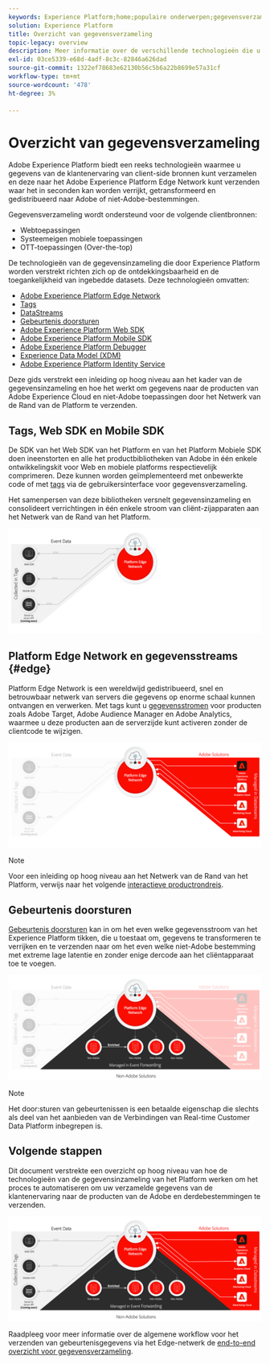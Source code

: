 ```yaml
---
keywords: Experience Platform;home;populaire onderwerpen;gegevensverzameling;starten;web-SDK
solution: Experience Platform
title: Overzicht van gegevensverzameling
topic-legacy: overview
description: Meer informatie over de verschillende technologieën die u nodig hebt om gegevens te verzamelen over de ervaringen van klanten in Adobe Experience Platform.
exl-id: 03ce5339-e68d-4adf-8c3c-82846a626dad
source-git-commit: 1322ef78683e62130b56c5b6a22b8699e57a31cf
workflow-type: tm+mt
source-wordcount: '478'
ht-degree: 3%

---
```


# Overzicht van gegevensverzameling

Adobe Experience Platform biedt een reeks technologieën waarmee u gegevens van de klantenervaring van client-side bronnen kunt verzamelen en deze naar het Adobe Experience Platform Edge Network kunt verzenden waar het in seconden kan worden verrijkt, getransformeerd en gedistribueerd naar Adobe of niet-Adobe-bestemmingen.

Gegevensverzameling wordt ondersteund voor de volgende clientbronnen:

* Webtoepassingen
* Systeemeigen mobiele toepassingen
* OTT-toepassingen (Over-the-top)

De technologieën van de gegevensinzameling die door Experience Platform worden verstrekt richten zich op de ontdekkingsbaarheid en de toegankelijkheid van ingebedde datasets. Deze technologieën omvatten:

* [Adobe Experience Platform Edge Network](https://experienceleague.adobe.com/docs/web-sdk-learn/tutorials/introduction-to-web-sdk-and-edge-network.html)
* [Tags](../tags/home.md)
* [DataStreams](../edge/fundamentals/datastreams.md)
* [Gebeurtenis doorsturen](../tags/ui/event-forwarding/overview.md)
* [Adobe Experience Platform Web SDK](../edge/home.md)
* [Adobe Experience Platform Mobile SDK](https://aep-sdks.gitbook.io/docs/)
* [Adobe Experience Platform Debugger](https://chrome.google.com/webstore/detail/adobe-experience-platform/bfnnokhpnncpkdmbokanobigaccjkpob?hl=en)
* [Experience Data Model (XDM)](../xdm/home.md)
* [Adobe Experience Platform Identity Service](../identity-service/home.md)

Deze gids verstrekt een inleiding op hoog niveau aan het kader van de gegevensinzameling en hoe het werkt om gegevens naar de producten van Adobe Experience Cloud en niet-Adobe toepassingen door het Netwerk van de Rand van de Platform te verzenden.

## Tags, Web SDK en Mobile SDK

De SDK van het Web SDK van het Platform en van het Platform Mobiele SDK doen ineenstorten en alle het productbibliotheken van Adobe in één enkele ontwikkelingskit voor Web en mobiele platforms respectievelijk comprimeren. Deze kunnen worden geïmplementeerd met onbewerkte code of met [tags](../tags/home.md) via de gebruikersinterface voor gegevensverzameling.

Het samenpersen van deze bibliotheken versnelt gegevensinzameling en consolideert verrichtingen in één enkele stroom van cliënt-zijapparaten aan het Netwerk van de Rand van het Platform.

![Tags, Web SDK, Mobile SDK](./images/home/tags-sdks.png)

## Platform Edge Network en gegevensstreams {#edge}

Platform Edge Network is een wereldwijd gedistribueerd, snel en betrouwbaar netwerk van servers die gegevens op enorme schaal kunnen ontvangen en verwerken. Met tags kunt u [gegevensstromen](../edge/fundamentals/datastreams.md) voor producten zoals Adobe Target, Adobe Audience Manager en Adobe Analytics, waarmee u deze producten aan de serverzijde kunt activeren zonder de clientcode te wijzigen.

![DataStreams en Adobe-oplossingen](./images/home/adobe-solutions.png)

>[!NOTE]
>
>Voor een inleiding op hoog niveau aan het Netwerk van de Rand van het Platform, verwijs naar het volgende [interactieve productrondreis](https://adobe-ideacloud.forgedx.com/adobe-adobe-edge-collection/adobe-experience-edge/public/mx?SUID=hgb1a48ICSCpbM6MzBYHbxnsh9DgjUy1).

## Gebeurtenis doorsturen

[Gebeurtenis doorsturen](../tags/ui/event-forwarding/overview.md) kan in om het even welke gegevensstroom van het Experience Platform tikken, die u toestaat om, gegevens te transformeren te verrijken en te verzenden naar om het even welke niet-Adobe bestemming met extreme lage latentie en zonder enige dercode aan het cliëntapparaat toe te voegen.

![Gebeurtenis doorsturen](./images/home/event-forwarding.png)

>[!NOTE]
>
>Het door:sturen van gebeurtenissen is een betaalde eigenschap die slechts als deel van het aanbieden van de Verbindingen van Real-time Customer Data Platform inbegrepen is.

## Volgende stappen

Dit document verstrekte een overzicht op hoog niveau van hoe de technologieën van de gegevensinzameling van het Platform werken om het proces te automatiseren om uw verzamelde gegevens van de klantenervaring naar de producten van de Adobe en derdebestemmingen te verzenden.

![Gegevensverzamelingskader](./images/home/collection.png)

Raadpleeg voor meer informatie over de algemene workflow voor het verzenden van gebeurtenisgegevens via het Edge-netwerk de [end-to-end overzicht voor gegevensverzameling](./e2e.md).

